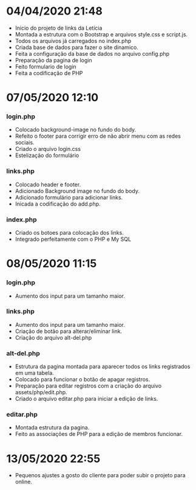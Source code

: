 # 04/04/2020 21:48 

- Inicio do projeto de links da Letícia
- Montada a estrutura com o Bootstrap e arquivos style.css e script.js.
- Todos os arquivos já carregados no index.php
- Criada base de dados para fazer o site dinamico. 
- Feita a configuração da base de dados no arquivo config.php
- Preparação da pagina de login
- Feito formulario de login
- Feita a codificação de PHP

# 07/05/2020 12:10

### login.php

- Colocado background-image no fundo do body.
-  Refeito o footer para corrigir erro de não abrir menu com as redes sociais.
- Criado o arquivo login.css
- Estelização do formulário

### links.php

- Colocado header e footer.
- Adicionado Background image no fundo do body.
-  Adicionado formulário para adicionar links.
- Inicada a codificação do add.php.

### index.php

- Criado os botoes para colocação dos links.
- Integrado perfeitamente com o PHP e My SQL

# 08/05/2020 11:15

### login.php

- Aumento dos input para um tamanho maior.

### links.php

- Aumento dos input para um tamanho maior.
- Criação de botão para alterar/eliminar link.
- Criação do arquivo alt-del.php

### alt-del.php

- Estrutura da pagina montada para aparecer todos os links registrados em uma tabela.
- Colocado para funcionar o botão de apagar registros.
- Preparação para editar registros com a criação do arquivo assets/php/edit.php.
- Criado o arquivo editar.php para iniciar a edição de links.

### editar.php

- Montada estrutura da pagina. 
- Feito as associações de PHP para a edição de membros funcionar.

# 13/05/2020 22:55

- Pequenos ajustes a gosto do cliente para poder subir o projeto para online.